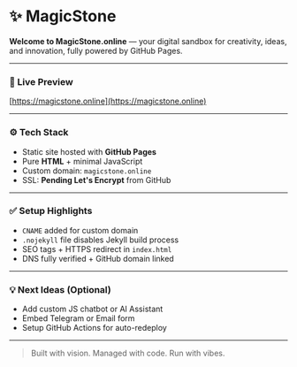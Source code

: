 # ✨ MagicStone

**Welcome to MagicStone.online** — your digital sandbox for creativity, ideas, and innovation, fully powered by GitHub Pages.

---

### 🚀 Live Preview
[https://magicstone.online](https://magicstone.online)

---

### ⚙️ Tech Stack
- Static site hosted with **GitHub Pages**
- Pure **HTML** + minimal JavaScript
- Custom domain: `magicstone.online`
- SSL: **Pending Let's Encrypt** from GitHub

---

### ✅ Setup Highlights
- `CNAME` added for custom domain
- `.nojekyll` file disables Jekyll build process
- SEO tags + HTTPS redirect in `index.html`
- DNS fully verified + GitHub domain linked

---

### 💡 Next Ideas (Optional)
- Add custom JS chatbot or AI Assistant
- Embed Telegram or Email form
- Setup GitHub Actions for auto-redeploy

---

> Built with vision. Managed with code. Run with vibes.

